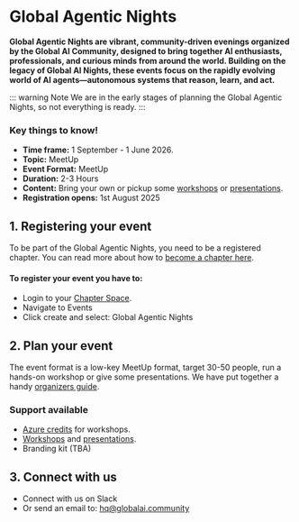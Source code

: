 # Global Agentic Nights

**Global Agentic Nights are vibrant, community-driven evenings organized by the Global AI Community, designed to bring together AI enthusiasts, professionals, and curious minds from around the world. Building on the legacy of Global AI Nights, these events focus on the rapidly evolving world of AI agents—autonomous systems that reason, learn, and act.**

::: warning Note 
We are in the early stages of planning the Global Agentic Nights, so not everything is ready.
:::

### Key things to know!
- **Time frame:** 1 September - 1 June 2026.  
- **Topic:** MeetUp
- **Event Format:** MeetUp
- **Duration:** 2-3 Hours
- **Content:** Bring your own or pickup some [workshops](/workshops.md) or [presentations](/presentations.md).
- **Registration opens:** 1st August 2025


## 1. Registering your event

To be part of the Global Agentic Nights, you need to be a registered chapter. You can read more about how to [become a chapter here](./new-chapter.html).

#### To register your event you have to: 

- Login to your [Chapter Space](https://globalai.community/umbraco). 
- Navigate to Events
- Click create and select: Global Agentic Nights

## 2. Plan your event
The event format is a low-key MeetUp format, target 30-50 people, run a hands-on workshop or give some presentations. We have put together a handy [organizers guide](/organisers-101/).

### Support available
- [Azure credits](/azure.md) for workshops.
- [Workshops](/workshops.md) and [presentations](/presentations.md).
- Branding kit (TBA)


## 3. Connect with us
- Connect with us on Slack
- Or send an email to: [hq@globalai.community](mailto:hq@globalai.community)